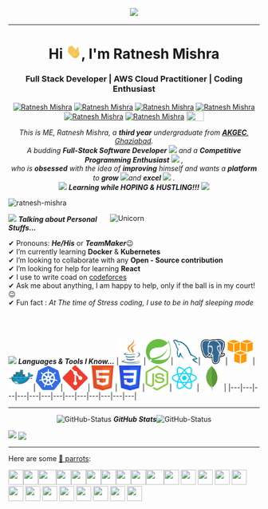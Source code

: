 <p align="center">
  <img src="https://github.com/thompsonemerson/thompsonemerson/raw/master/cover-thompson.png" height="200"/>
</p>
<hr>
<h1 align="center">Hi <img src="https://raw.githubusercontent.com/ABSphreak/ABSphreak/master/gifs/Hi.gif" width="30px">, I'm Ratnesh Mishra</h1>
<h3 align="center">Full Stack Developer | AWS Cloud Practitioner | Coding Enthusiast</h3>
<p align="center">
<a href="https://www.linkedin.com/in/ratnesh2003/" target="blank"><img align="center" src="https://cdn.cdnlogo.com/logos/l/66/linkedin-icon.svg" alt="Ratnesh Mishra" height="30" width="40" /></a>
<a href="https://www.instagram.com/ratnesh_mishra20/" target="blank"><img align="center" src="https://cdn.cdnlogo.com/logos/i/92/instagram.svg" alt="Ratnesh Mishra" height="30" width="40" /></a>
<a href="https://www.codechef.com/users/ratneshmishrar" target="blank"><img align="center" src="https://img.icons8.com/?size=512&id=O4SEeX66BY8o&format=svg" alt="Ratnesh Mishra" height="30" width="40" /></a>
<a href="https://leetcode.com/ratneshmishrarulz/" target="blank"><img align="center" src="https://upload.wikimedia.org/wikipedia/commons/a/ab/LeetCode_logo_white_no_text.svg" alt="Ratnesh Mishra" height="30" width="40" /></a>
<a href="https://auth.geeksforgeeks.org/user/ratneshmishrarulz" target="blank"><img align="center" src="https://upload.wikimedia.org/wikipedia/commons/4/43/GeeksforGeeks.svg" alt="Ratnesh Mishra" height="30" width="40" /></a>
<a href="https://codeforces.com/profile/ratneshmishrarulz" target="blank"><img align="center" src="https://art.npanuhin.me/SVG/Codeforces/Codeforces.colored.svg" alt="Ratnesh Mishra" height="30" width="40" /></a>
<a href = "mailto: ratneshmishrarulz@gmail.com"><img align="center" src="https://upload.wikimedia.org/wikipedia/commons/7/7e/Gmail_icon_%282020%29.svg" height="20" width="35" /></a>
</p>
</p>


<p align="center">
  <em>
    This is ME, Ratnesh Mishra, a <b>third year</b> undergraduate from <a href="https://www.akgec.ac.in/"> <b>AKGEC</b>, Ghaziabad</a>. <br>
    A budding <b>Full-Stack Software Developer</b> <img src="https://raw.githubusercontent.com/TheDudeThatCode/TheDudeThatCode/master/Assets/Developer.gif" width="30px"> and a <b>Competitive Programming Enthusiast</b>&nbsp;<img src="https://github.com/TheDudeThatCode/TheDudeThatCode/blob/master/Assets/Designer.gif?raw=true" width="36px">&nbsp,<br>who is <b>obsessed</b>
    with the idea of <b>improving</b> himself and wants a <b>platform</b> to 
    <b>grow</b> <img src="https://github.com/TheDudeThatCode/TheDudeThatCode/blob/master/Assets/Rocket.gif?raw=true" width="18px">and 
    <b>excel</b> <img src="https://github.com/TheDudeThatCode/TheDudeThatCode/blob/master/Assets/Medal.gif?raw=true" width="20px">&nbsp.
  </em> 
  <br>
  <img src="https://media.giphy.com/media/VgCDAzcKvsR6OM0uWg/giphy.gif" width="50" /> <b><i>Learning while HOPING & HUSTLING!!!</i></b> <img src="https://media.giphy.com/media/7j2hfyeVcDtf2/giphy.gif" width="50" />
</p>

<p align="left"> <img src="https://komarev.com/ghpvc/?username=Ratnesh2003&label=Profile%20views&color=0e75b6&style=flat" alt="ratnesh-mishra" /> </p>
<img align="right" width=300px alt="Unicorn" src="https://media.giphy.com/media/3ohs4BSacFKI7A717y/giphy.gif" />

<img src="https://media.giphy.com/media/ObNTw8Uzwy6KQ/giphy.gif" width="30px">&nbsp;***Talking about Personal Stuffs...***

✔ Pronouns: ***He/His*** or ***TeamMaker***😉 <br>
✔ I’m currently learning **Docker** & **Kubernetes**<br>
✔ I’m looking to collaborate with any **Open - Source contribution**<br>
✔ I’m looking for help for learning **React**<br>
✔ I use to write coad on [codeforces](https://codeforces.com/profile/ratneshmishrarulz) <br>
✔ Ask me about anything, I am happy to help, only if the ball is in my court!😉<br>
✔ Fun fact : *At The time of Stress coding, I use to be in half sleeping mode*<br><br><br><br>

<img src="https://media.giphy.com/media/ObNTw8Uzwy6KQ/giphy.gif" width="30px">&nbsp;***Languages & Tools I Know...***
|<img height="50" src="./images/java-icon.svg">|<img height="50" src="./images/springio-icon.svg">|<img height="50" src="./images/mysql-icon.svg">|<img height="50" src="./images/postgresql-icon.svg">|<img height="50" src="./images/amazon_aws-icon.svg">|<img height="50" src="./images/docker-icon.svg">|<img height="50" src="./images/kubernetes-icon.svg">|<img height="50" src="./images/git-scm-icon.svg">|<img height="50" src="./images/w3_html5-icon.svg">|<img height="50" src="./images/w3_css-icon.svg">|<img height="50" src="./images/nodejs-icon.svg">|<img height="50" src="./images/reactjs-icon.svg">|<img height="50" src="./images/mongodb-icon.svg">|
|---|---|---|---|---|---|---|---|---|---|---|---|---|
<hr>
<p align="center">
 <img src="https://media.giphy.com/media/8UHRm5oY4k4FDxq5QG/giphy.gif" width="30px" alt="GitHub-Status"/>&nbsp;<i><b>GitHub Stats</b></i><img src="https://media.giphy.com/media/8UHRm5oY4k4FDxq5QG/giphy.gif" width="30px" alt="GitHub-Status"/></p>

 <p><img align="left" src="https://github-readme-stats.vercel.app/api/top-langs?username=ratnesh2003&show_icons=true&locale=en&layout=compact&text_color=daf7dc&bg_color=151515"/></p>

<p>&nbsp;<img align="center" src="https://github-readme-stats.vercel.app/api?username=ratnesh2003&show_icons=true&title_color=ffc857&icon_color=8ac926&text_color=daf7dc&bg_color=151515&hide=["stars"] width="410" /></p>

<hr>

Here are some [🦜 parrots](https://cultofthepartyparrot.com):

<div>
    <img src="https://cultofthepartyparrot.com/parrots/hd/githubparrot.gif" width="30" height="30"/><img src="https://cultofthepartyparrot.com/flags/hd/indiaparrot.gif" width="30" height="30"/><img src="https://cultofthepartyparrot.com/parrots/asyncparrot.gif" width="36" height="30"/><img src="https://cultofthepartyparrot.com/parrots/hd/60fpsparrot.gif" width="30" height="30"/><img src="https://cultofthepartyparrot.com/parrots/hd/jumpingparrot.gif" width="30" height="30"/><img src="https://cultofthepartyparrot.com/parrots/hd/opensourceparrot.gif" width="30" height="30"/><img src="https://cultofthepartyparrot.com/parrots/hd/dealwithitnowparrot.gif" width="30" height="30"/><img src="https://cultofthepartyparrot.com/parrots/hd/hypnoparrotlight.gif" width="30" height="30"/><img src="https://cultofthepartyparrot.com/parrots/databaseparrot.gif" width="30" height="30"/><img src="https://cultofthepartyparrot.com/parrots/fixparrot.gif" width="36" height="30"/><img src="https://cultofthepartyparrot.com/parrots/hd/laptop_parrot.gif" width="30" height="30"/>
    <img src="https://cultofthepartyparrot.com/parrots/hd/spinningparrot.gif" width="30" height="30"/>
    <img src="https://cultofthepartyparrot.com/parrots/hd/levitationparrot.gif" width="30" height="30"/>
    <img src="https://cultofthepartyparrot.com/parrots/hd/meldparrot.gif" width="30" height="30"/>
    <img src="https://cultofthepartyparrot.com/parrots/slomoparrot.gif" width="30" height="30"/>
    <img src="https://cultofthepartyparrot.com/parrots/hd/moonwalkingparrot.gif" width="30" height="30"/>
    <img src="https://cultofthepartyparrot.com/parrots/hd/stableparrot.gif" width="30" height="30"/>
    <img src="https://cultofthepartyparrot.com/parrots/hd/scienceparrot.gif" width="30" height="30"/>
    <img src="https://cultofthepartyparrot.com/parrots/hd/pirateparrot.gif" width="30" height="30"/>
    <img src="https://cultofthepartyparrot.com/parrots/hd/footballparrot.gif" width="30" height="30"/>
    <img src="https://cultofthepartyparrot.com/parrots/hd/illuminatiparrot.gif" width="30" height="30"/>
    <img src="https://cultofthepartyparrot.com/parrots/hd/hypnoparrotdark.gif" width="30" height="30"/>
    <img src="https://cultofthepartyparrot.com/parrots/hd/mustacheparrot.gif" width="30" height="30"/>
</div>

